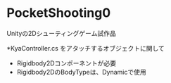 # PocketShooting0
Unityの2Dシューティングゲーム試作品

*KyaController.cs をアタッチするオブジェクトに関して
- Rigidbody2Dコンポーネントが必要
- Rigidbody2DのBodyTypeは、Dynamicで使用
